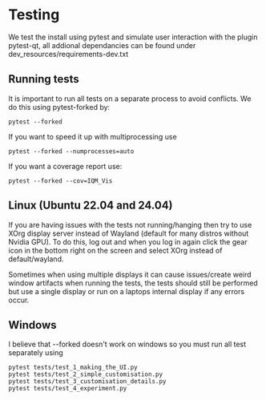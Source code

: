 # Testing
We test the install using pytest and simulate user interaction with the plugin pytest-qt, all addional dependancies can be found under dev_resources/requirements-dev.txt 

## Running tests
It is important to run all tests on a separate process to avoid conflicts. We do this using pytest-forked by:
```
pytest --forked
```

If you want to speed it up with multiprocessing use
```
pytest --forked --numprocesses=auto
```

If you want a coverage report use:
```
pytest --forked --cov=IQM_Vis
```

## Linux (Ubuntu 22.04 and 24.04)
If you are having issues with the tests not running/hanging then try to use XOrg display server instead of Wayland (default for many distros without Nvidia GPU). To do this, log out and when you log in again click the gear icon in the bottom right on the screen and select XOrg instead of default/wayland.

Sometimes when using multiple displays it can cause issues/create weird window artifacts when running the tests, the tests should still be performed but use a single display or run on a laptops internal display if any errors occur.

## Windows
I believe that --forked doesn't work on windows so you must run all test separately using
```
pytest tests/test_1_making_the_UI.py
pytest tests/test_2_simple_customisation.py
pytest tests/test_3_customisation_details.py
pytest tests/test_4_experiment.py
```
